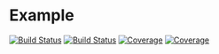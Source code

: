 # Example

[![Build Status](https://travis-ci.com/Gorbaz/Example.jl.svg?branch=master)](https://travis-ci.com/Gorbaz/Example.jl)
[![Build Status](https://ci.appveyor.com/api/projects/status/github/Gorbaz/Example.jl?svg=true)](https://ci.appveyor.com/project/Gorbaz/Example-jl)
[![Coverage](https://codecov.io/gh/Gorbaz/Example.jl/branch/master/graph/badge.svg)](https://codecov.io/gh/Gorbaz/Example.jl)
[![Coverage](https://coveralls.io/repos/github/Gorbaz/Example.jl/badge.svg?branch=master)](https://coveralls.io/github/Gorbaz/Example.jl?branch=master)
